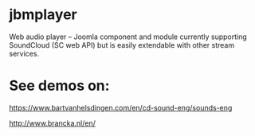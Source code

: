 # jbmplayer
 Web audio player – Joomla component and module currently supporting SoundCloud (SC web API) but is easily extendable with other stream services.
 
# See demos on:
https://www.bartvanhelsdingen.com/en/cd-sound-eng/sounds-eng

http://www.brancka.nl/en/
